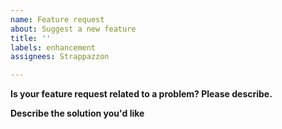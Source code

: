 ```yaml
---
name: Feature request
about: Suggest a new feature
title: ''
labels: enhancement
assignees: Strappazzon

---
```


**Is your feature request related to a problem? Please describe.**
<!-- A clear and concise description of what the problem is. Ex. I'm always frustrated when [...] -->

**Describe the solution you'd like**
<!-- A clear and concise description of what you want to happen. -->
